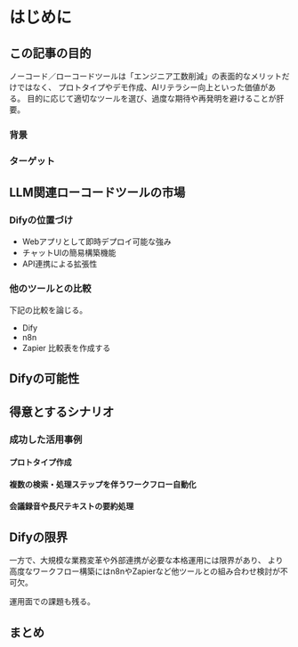 # はじめに

## この記事の目的

ノーコード／ローコードツールは「エンジニア工数削減」の表面的なメリットだけではなく、
プロトタイプやデモ作成、AIリテラシー向上といった価値がある。
目的に応じて適切なツールを選び、過度な期待や再発明を避けることが肝要。

### 背景

### ターゲット

## LLM関連ローコードツールの市場

### Difyの位置づけ

- Webアプリとして即時デプロイ可能な強み
- チャットUIの簡易構築機能
- API連携による拡張性

### 他のツールとの比較

下記の比較を論じる。
- Dify
- n8n
- Zapier
比較表を作成する

## Difyの可能性

## 得意とするシナリオ

### 成功した活用事例

#### プロトタイプ作成

#### 複数の検索・処理ステップを伴うワークフロー自動化

#### 会議録音や長尺テキストの要約処理

## Difyの限界

一方で、大規模な業務変革や外部連携が必要な本格運用には限界があり、
より高度なワークフロー構築にはn8nやZapierなど他ツールとの組み合わせ検討が不可欠。

運用面での課題も残る。

## まとめ
